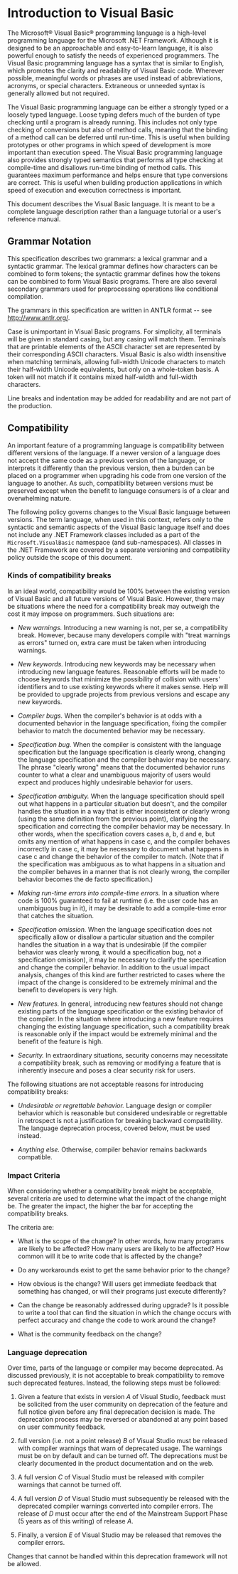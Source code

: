 # Introduction to Visual Basic

The Microsoft&reg; Visual Basic&reg; programming language is a high-level programming language for the Microsoft .NET Framework. Although it is designed to be an approachable and easy-to-learn language, it is also powerful enough to satisfy the needs of experienced programmers. The Visual Basic programming language has a syntax that is similar to English, which promotes the clarity and readability of Visual Basic code. Wherever possible, meaningful words or phrases are used instead of abbreviations, acronyms, or special characters. Extraneous or unneeded syntax is generally allowed but not required.

The Visual Basic programming language can be either a strongly typed or a loosely typed language. Loose typing defers much of the burden of type checking until a program is already running. This includes not only type checking of conversions but also of method calls, meaning that the binding of a method call can be deferred until run-time. This is useful when building prototypes or other programs in which speed of development is more important than execution speed. The Visual Basic programming language also provides strongly typed semantics that performs all type checking at compile-time and disallows run-time binding of method calls. This guarantees maximum performance and helps ensure that type conversions are correct. This is useful when building production applications in which speed of execution and execution correctness is important.

This document describes the Visual Basic language. It is meant to be a complete language description rather than a language tutorial or a user's reference manual.

## Grammar Notation

This specification describes two grammars: a lexical grammar and a syntactic grammar. The lexical grammar defines how characters can be combined to form tokens; the syntactic grammar defines how the tokens can be combined to form Visual Basic programs. There are also several secondary grammars used for preprocessing operations like conditional compilation.

The grammars in this specification are written in ANTLR format -- see http://www.antlr.org/.

Case is unimportant in Visual Basic programs. For simplicity, all terminals will be given in standard casing, but any casing will match them. Terminals that are printable elements of the ASCII character set are represented by their corresponding ASCII characters. Visual Basic is also width insensitive when matching terminals, allowing full-width Unicode characters to match their half-width Unicode equivalents, but only on a whole-token basis. A token will not match if it contains mixed half-width and full-width characters.

Line breaks and indentation may be added for readability and are not part of the production.

## Compatibility

An important feature of a programming language is compatibility between different versions of the language. If a newer version of a language does not accept the same code as a previous version of the language, or interprets it differently than the previous version, then a burden can be placed on a programmer when upgrading his code from one version of the language to another. As such, compatibility between versions must be preserved except when the benefit to language consumers is of a clear and overwhelming nature.

The following policy governs changes to the Visual Basic language between versions. The term language, when used in this context, refers only to the syntactic and semantic aspects of the Visual Basic language itself and does not include any .NET Framework classes included as a part of the `Microsoft.VisualBasic` namespace (and sub-namespaces). All classes in the .NET Framework are covered by a separate versioning and compatibility policy outside the scope of this document.

### Kinds of compatibility breaks

In an ideal world, compatibility would be 100% between the existing version of Visual Basic and all future versions of Visual Basic. However, there may be situations where the need for a compatibility break may outweigh the cost it may impose on programmers. Such situations are:

* *New warnings.* Introducing a new warning is not, per se, a compatibility break. However, because many developers compile with "treat warnings as errors" turned on, extra care must be taken when introducing warnings.

* *New keywords.* Introducing new keywords may be necessary when introducing new language features. Reasonable efforts will be made to choose keywords that minimize the possibility of collision with users' identifiers and to use existing keywords where it makes sense. Help will be provided to upgrade projects from previous versions and escape any new keywords.

* *Compiler bugs.* When the compiler's behavior is at odds with a documented behavior in the language specification, fixing the compiler behavior to match the documented behavior may be necessary.

* *Specification bug.* When the compiler is consistent with the language specification but the language specification is clearly wrong, changing the language specification and the compiler behavior may be necessary. The phrase "clearly wrong" means that the documented behavior runs counter to what a clear and unambiguous majority of users would expect and produces highly undesirable behavior for users.

* *Specification ambiguity.* When the language specification should spell out what happens in a particular situation but doesn't, and the compiler handles the situation in a way that is either inconsistent or clearly wrong (using the same definition from the previous point), clarifying the specification and correcting the compiler behavior may be necessary. In other words, when the specification covers cases a, b, d and e, but omits any mention of what happens in case c, and the compiler behaves incorrectly in case c, it may be necessary to document what happens in case c and change the behavior of the compiler to match. (Note that if the specification was ambiguous as to what happens in a situation and the compiler behaves in a manner that is not clearly wrong, the compiler behavior becomes the de facto specification.)

* *Making run-time errors into compile-time errors.* In a situation where code is 100% guaranteed to fail at runtime (i.e. the user code has an unambiguous bug in it), it may be desirable to add a compile-time error that catches the situation.

* *Specification omission.* When the language specification does not specifically allow or disallow a particular situation and the compiler handles the situation in a way that is undesirable (if the compiler behavior was clearly wrong, it would a specification bug, not a specification omission), it may be necessary to clarify the specification and change the compiler behavior. In addition to the usual impact analysis, changes of this kind are further restricted to cases where the impact of the change is considered to be extremely minimal and the benefit to developers is very high.

* *New features.* In general, introducing new features should not change existing parts of the language specification or the existing behavior of the compiler. In the situation where introducing a new feature requires changing the existing language specification, such a compatibility break is reasonable only if the impact would be extremely minimal and the benefit of the feature is high.

* *Security.* In extraordinary situations, security concerns may necessitate a compatibility break, such as removing or modifying a feature that is inherently insecure and poses a clear security risk for users.

The following situations are not acceptable reasons for introducing compatibility breaks:

* *Undesirable or regrettable behavior.* Language design or compiler behavior which is reasonable but considered undesirable or regrettable in retrospect is not a justification for breaking backward compatibility. The language deprecation process, covered below, must be used instead.

* *Anything else.* Otherwise, compiler behavior remains backwards compatible.

### Impact Criteria

When considering whether a compatibility break might be acceptable, several criteria are used to determine what the impact of the change might be. The greater the impact, the higher the bar for accepting the compatibility breaks.

The criteria are:

* What is the scope of the change? In other words, how many programs are likely to be affected? How many users are likely to be affected? How common will it be to write code that is affected by the change?

* Do any workarounds exist to get the same behavior prior to the change?

* How obvious is the change? Will users get immediate feedback that something has changed, or will their programs just execute differently?

* Can the change be reasonably addressed during upgrade? Is it possible to write a tool that can find the situation in which the change occurs with perfect accuracy and change the code to work around the change?

* What is the community feedback on the change?

### Language deprecation

Over time, parts of the language or compiler may become deprecated. As discussed previously, it is not acceptable to break compatibility to remove such deprecated features. Instead, the following steps must be followed:

1. Given a feature that exists in version *A* of Visual Studio, feedback must be solicited from the user community on deprecation of the feature and full notice given before any final deprecation decision is made. The deprecation process may be reversed or abandoned at any point based on user community feedback.

2. full version (i.e. not a point release) *B* of Visual Studio must be released with compiler warnings that warn of deprecated usage. The warnings must be on by default and can be turned off. The deprecations must be clearly documented in the product documentation and on the web.

3. A full version *C* of Visual Studio must be released with compiler warnings that cannot be turned off.

4. A full version *D* of Visual Studio must subsequently be released with the deprecated compiler warnings converted into compiler errors. The release of *D* must occur after the end of the Mainstream Support Phase (5 years as of this writing) of release *A*.

5. Finally, a version *E* of Visual Studio may be released that removes the compiler errors.

Changes that cannot be handled within this deprecation framework will not be allowed.

